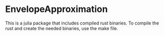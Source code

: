 # EnvelopeApproximation

This is a julia package that includes compiled rust binaries.
To compile the rust and create the needed binaries, use the make file.